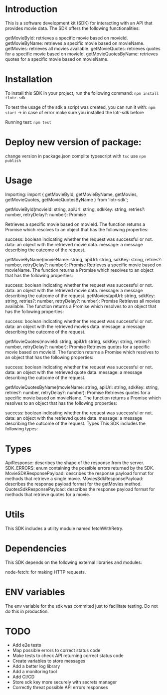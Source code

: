 # Introduction
This is a software development kit (SDK) for interacting with an API that provides movie data. The SDK offers the following functionalities:

getMovieById: retrieves a specific movie based on movieId.
getMovieByName: retrieves a specific movie based on movieName.
getMovies: retrieves all movies available.
getMovieQuotes: retrieves quotes for a specific movie based on movieId.
getMovieQuotesByName: retrieves quotes for a specific movie based on movieName.

# Installation
To install this SDK in your project, run the following command:
```npm install tlotr-sdk```

To test the usage of the sdk a script was created, you can run it with:
```npm start``` -> in case of error make sure you installed the lotr-sdk before

Running test:
```npm test```

# Deploy new version of package:
change version in package.json
compilte typescript with ```tsc```
use ```npm publish```

# Usage
Importing:
import {
  getMovieById,
  getMovieByName,
  getMovies,
  getMovieQuotes,
  getMovieQuotesByName
} from 'lotr-sdk';

getMovieById(movieId: string, apiUrl: string, sdkKey: string, retries?: number, retryDelay?: number): Promise<MovieSDKResponsePayload>

Retrieves a specific movie based on movieId. The function returns a Promise which resolves to an object that has the following properties:

success: boolean indicating whether the request was successful or not.
data: an object with the retrieved movie data.
message: a message describing the outcome of the request.

getMovieByName(movieName: string, apiUrl: string, sdkKey: string, retries?: number, retryDelay?: number): Promise<MovieSDKResponsePayload>
Retrieves a specific movie based on movieName. The function returns a Promise which resolves to an object that has the following properties:

success: boolean indicating whether the request was successful or not.
data: an object with the retrieved movie data.
message: a message describing the outcome of the request.
getMovies(apiUrl: string, sdkKey: string, retries?: number, retryDelay?: number): Promise<MoviesSdkResponsePayload>
Retrieves all movies available. The function returns a Promise which resolves to an object that has the following properties:

success: boolean indicating whether the request was successful or not.
data: an object with the retrieved movies data.
message: a message describing the outcome of the request.

getMovieQuotes(movieId: string, apiUrl: string, sdkKey: string, retries?: number, retryDelay?: number): Promise<QuotesSdkResponsePayload>
Retrieves quotes for a specific movie based on movieId. The function returns a Promise which resolves to an object that has the following properties:

success: boolean indicating whether the request was successful or not.
data: an object with the retrieved quote data.
message: a message describing the outcome of the request.

getMovieQuotesByName(movieName: string, apiUrl: string, sdkKey: string, retries?: number, retryDelay?: number): Promise<QuotesSdkResponsePayload>
Retrieves quotes for a specific movie based on movieName. The function returns a Promise which resolves to an object that has the following properties:

success: boolean indicating whether the request was successful or not.
data: an object with the retrieved quote data.
message: a message describing the outcome of the request.
Types
This SDK includes the following types:

# Types
ApiResponse: describes the shape of the response from the server.
SDK_ERRORS: enum containing the possible errors returned by the SDK.
MovieSDKResponsePayload: describes the response payload format for methods that retrieve a single movie.
MoviesSdkResponsePayload: describes the response payload format for the getMovies method.
QuotesSdkResponsePayload: describes the response payload format for methods that retrieve quotes for a movie.
# Utils
This SDK includes a utility module named fetchWithRetry.

# Dependencies
This SDK depends on the following external libraries and modules:

node-fetch: for making HTTP requests.

# ENV variables
The env variable for the sdk was commited just to facilitate testing. Do not do this in production.

# TODO
- Add e2e tests
- Map possible errors to correct status code
- Make tests to check API returning correct status code
- Create variables to store messages
- Add a better log library
- Add a monitoring tool
- Add CI/CD
- Store sdk key more securely with secrets manager
- Correctly threat possible API errors responses